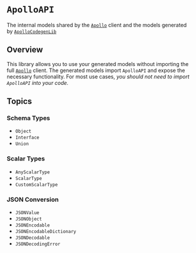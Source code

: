 # ``ApolloAPI``

The internal models shared by the [`Apollo`](/documentation/apollo) client and the models generated by [`ApolloCodegenLib`](/documentation/apollocodegenlib)

## Overview

This library allows you to use your generated models without importing the full [``Apollo``](/documentation/apollo) client. The generated models import ``ApolloAPI`` and expose the necessary functionality. For most use cases, *you should not need to import ``ApolloAPI`` into your code.*

## Topics

### Schema Types

- ``Object``
- ``Interface``
- ``Union``

### Scalar Types

- ``AnyScalarType``
- ``ScalarType``
- ``CustomScalarType``

### JSON Conversion

- ``JSONValue``
- ``JSONObject``
- ``JSONEncodable``
- ``JSONEncodableDictionary``
- ``JSONDecodable``
- ``JSONDecodingError``
